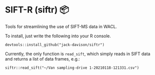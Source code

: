 # SIFT-R (siftr) 📦

Tools for streamlining the use of SIFT-MS data in WACL.

To install, just write the following into your R console.

```
devtools::install_github("jack-davison/siftr")
```

Currently, the only function is `read_sift`, which simply reads in SIFT data and returns a list of data frames, e.g.:

```
siftr::read_sift("~/Van sampling-drive 1-20210118-121331.csv")
```
